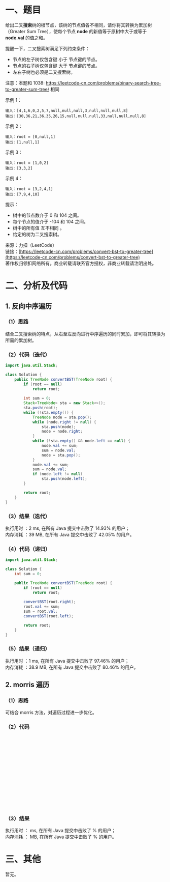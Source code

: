 # 一、题目
给出二叉**搜索**树的根节点，该树的节点值各不相同，请你将其转换为累加树（Greater Sum Tree），使每个节点 **node** 的新值等于原树中大于或等于 **node.val** 的值之和。   
   
提醒一下，二叉搜索树满足下列约束条件：   
   
- 节点的左子树仅包含键 小于 节点键的节点。   
- 节点的右子树仅包含键 大于 节点键的节点。   
- 左右子树也必须是二叉搜索树。   
   
注意：本题和 1038: https://leetcode-cn.com/problems/binary-search-tree-to-greater-sum-tree/ 相同   
   
示例 1：   
```
输入：[4,1,6,0,2,5,7,null,null,null,3,null,null,null,8]
输出：[30,36,21,36,35,26,15,null,null,null,33,null,null,null,8]
``` 
     
示例 2：   
```
输入：root = [0,null,1]
输出：[1,null,1]
```
   
示例 3：   
```
输入：root = [1,0,2]
输出：[3,3,2]
```
   
示例 4：   
```
输入：root = [3,2,4,1]
输出：[7,9,4,10]
```
   
提示：   
- 树中的节点数介于 0 和 104 之间。   
- 每个节点的值介于 -104 和 104 之间。   
- 树中的所有值 互不相同 。   
- 给定的树为二叉搜索树。   
   
来源：力扣（LeetCode）   
链接：[https://leetcode-cn.com/problems/convert-bst-to-greater-tree](https://leetcode-cn.com/problems/convert-bst-to-greater-tree)   
著作权归领扣网络所有。商业转载请联系官方授权，非商业转载请注明出处。   
# 二、分析及代码    
## 1. 反向中序遍历
### （1）思路 
结合二叉搜索树的特点，从右至左反向进行中序遍历的同时累加，即可将其转换为所需的累加树。   
### （2）代码（迭代）  
```Java
import java.util.Stack;

class Solution {
    public TreeNode convertBST(TreeNode root) {
        if (root == null)
            return root;
        
        int sum = 0;
        Stack<TreeNode> sta = new Stack<>();
        sta.push(root);
        while (!sta.empty()) {
            TreeNode node = sta.pop();
            while (node.right != null) {
                sta.push(node);
                node = node.right;
            }
            while (!sta.empty() && node.left == null) {
                node.val += sum;
                sum = node.val;
                node = sta.pop();
            }
            node.val += sum;
            sum = node.val;
            if (node.left != null)
                sta.push(node.left);     
        }

        return root;        
    }
}
```
### （3）结果（迭代）
执行用时 ：2 ms, 在所有 Java 提交中击败了 14.93% 的用户；  
内存消耗 ：39 MB, 在所有 Java 提交中击败了 42.05% 的用户。  
### （4）代码（递归）  
```Java
import java.util.Stack;

class Solution {
    int sum = 0;

    public TreeNode convertBST(TreeNode root) {
        if (root == null)
            return root;
            
        convertBST(root.right);
        root.val += sum;
        sum = root.val;
        convertBST(root.left);

        return root;        
    }
}
```
### （5）结果（递归）
执行用时 ：1 ms, 在所有 Java 提交中击败了 97.46% 的用户；  
内存消耗 ：38.9 MB, 在所有 Java 提交中击败了 80.46% 的用户。  
## 2. morris 遍历
### （1）思路 
可结合 morris 方法，对遍历过程进一步优化。   
### （2）代码  
```Java


















```
### （3）结果
执行用时 ： ms, 在所有 Java 提交中击败了 % 的用户；  
内存消耗 ： MB, 在所有 Java 提交中击败了 % 的用户。  
# 三、其他
暂无。   

